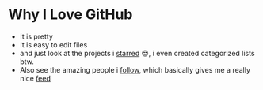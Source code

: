 # Why I Love GitHub

* It is pretty
* It is easy to edit files
* and just look at the projects i [starred](http://github.com/adnahmed?tab=stars) 😍, i even created categorized lists btw.
* Also see the amazing people i [follow](https://github.com/adnahmed?tab=following), which basically gives me a really nice [feed](https://github.com/dashboard-feed)
